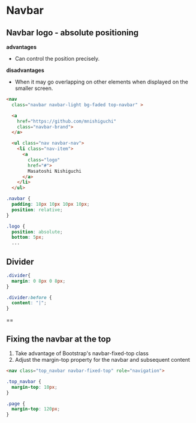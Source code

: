 # Navbar

## Navbar logo - absolute positioning

**advantages**
- Can control the position precisely.

**disadvantages**
- When it may go overlapping on other elements when displayed on the smaller screen.

```html
<nav
  class="navbar navbar-light bg-faded top-navbar" >

  <a
    href="https://github.com/mnishiguchi"
    class="navbar-brand">
  </a>

  <ul class="nav navbar-nav">
    <li class="nav-item">
      <a
        class="logo"
        href="#">
        Masatoshi Nishiguchi
      </a>
    </li>
  </ul>
```

```css
.navbar {
  padding: 18px 10px 10px 10px;
  position: relative;
}

.logo {
  position: absolute;
  bottom: 5px;
  ...
```

## Divider

```css
.divider{
  margin: 0 8px 0 8px;
}

.divider:before {
  content: "|";
}
```

==

## Fixing the navbar at the top
1. Take advantage of Bootstrap's navbar-fixed-top class
2. Adjust the margin-top property for the navbar and subsequent content

```html
<nav class="top_navbar navbar-fixed-top" role="navigation">
```

```css
.top_navbar {
  margin-top: 10px;
}

.page {
  margin-top: 120px;
}
```
